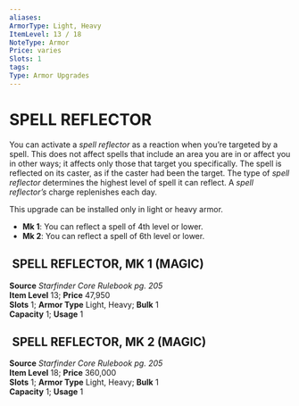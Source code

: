 ```yaml
---
aliases: 
ArmorType: Light, Heavy
ItemLevel: 13 / 18
NoteType: Armor
Price: varies 
Slots: 1
tags: 
Type: Armor Upgrades
---
```

# SPELL REFLECTOR
You can activate a _spell reflector_ as a reaction when you’re targeted by a spell. This does not affect spells that include an area you are in or affect you in other ways; it affects only those that target you specifically. The spell is reflected on its caster, as if the caster had been the target. The type of _spell reflector_ determines the highest level of spell it can reflect. A _spell reflector’s_ charge replenishes each day.  
  
This upgrade can be installed only in light or heavy armor. 

-   **Mk 1**: You can reflect a spell of 4th level or lower.
-   **Mk 2**: You can reflect a spell of 6th level or lower.

  

##  SPELL REFLECTOR, MK 1 (MAGIC)

**Source** _Starfinder Core Rulebook pg. 205_  
**Item Level** 13; **Price** 47,950  
**Slots** 1; **Armor Type** Light, Heavy; **Bulk** 1  
**Capacity** 1; **Usage** 1  

##  SPELL REFLECTOR, MK 2 (MAGIC)

**Source** _Starfinder Core Rulebook pg. 205_  
**Item Level** 18; **Price** 360,000  
**Slots** 1; **Armor Type** Light, Heavy; **Bulk** 1  
**Capacity** 1; **Usage** 1